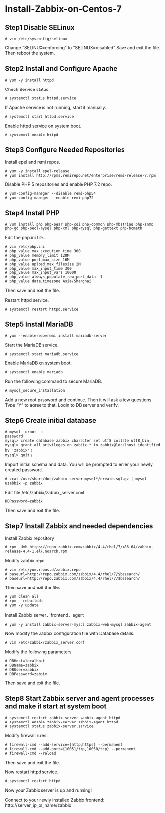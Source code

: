 # Install-Zabbix-on-Centos-7
## Step1 Disable SELinux
```
# vim /etc/sysconfig/selinux
```
Change “SELINUX=enforcing” to  “SELINUX=disabled”
Save and exit the file. Then reboot the system.
## Step2 Install and Configure Apache
```
# yum -y install httpd
```
Check Service status.
```
# systemctl status httpd.service
```
If Apache service is not running, start it manually.
```
# systemctl start httpd.service
```
Enable httpd service on system boot.
```
# systemctl enable httpd
```
## Step3 Configure Needed Repositories
Install epel and remi repos.
```
# yum -y install epel-release
# yum install http://rpms.remirepo.net/enterprise/remi-release-7.rpm
```
Disable PHP 5 repositories and enable PHP 7.2 repo.
```
# yum-config-manager --disable remi-php54
# yum-config-manager --enable remi-php72
```
## Step4 Install PHP
```
# yum install php php-pear php-cgi php-common php-mbstring php-snmp php-gd php-pecl-mysql php-xml php-mysql php-gettext php-bcmath
```
Edit the php.ini file.
```
# vim /etc/php.ini
# php_value max_execution_time 300
# php_value memory_limit 128M
# php_value post_max_size 16M
# php_value upload_max_filesize 2M
# php_value max_input_time 300
# php_value max_input_vars 10000
# php_value always_populate_raw_post_data -1
# php_value date.timezone Asia/Shanghai
```
Then save and exit the file. 

Restart httpd service.
```
# systemctl restart httpd.service
```
## Step5 Install MariaDB
```
# yum --enablerepo=remi install mariadb-server
```
Start the MariaDB service.
```
# systemctl start mariadb.service
```
Enable MariaDB on system boot.
```
# systemctl enable mariadb
```
Run the following command to secure MariaDB.
```
# mysql_secure_installation
```
Add a new root password and continue. Then it will ask a few questions. Type “Y” to agree to that.
Login to DB server and verify.
## Step6  Create initial database
```
# mysql -uroot -p
password
mysql> create database zabbix character set utf8 collate utf8_bin;
mysql> grant all privileges on zabbix.* to zabbix@localhost identified by 'zabbix'；
mysql> quit；
```
Import initial schema and data. You will be prompted to enter your newly created password.
```
# zcat /usr/share/doc/zabbix-server-mysql*/create.sql.gz | mysql -uzabbix -p zabbix 
```
Edit file /etc/zabbix/zabbix_server.conf
```
DBPassword=zabbix
```
Then save and exit the file. 
## Step7 Install Zabbix and needed dependencies
 Install Zabbix repository 
```
# rpm -Uvh https://repo.zabbix.com/zabbix/4.4/rhel/7/x86_64/zabbix-release-4.4-1.el7.noarch.rpm
```
Modify zabbix.repo
```
# vim /etc/yum.repos.d/zabbix.repo
# baseurl=http://repo.zabbix.com/zabbix/4.4/rhel/7/$basearch/
# baseurl=http://repo.zabbix.com/zabbix/4.4/rhel/7/$basearch/
```
Then save and exit the file. 
```
# yum clean all
# rpm --rebuilddb
# yum -y update
```
Install Zabbix server，frontend，agent
```
# yum -y install zabbix-server-mysql zabbix-web-mysql zabbix-agent 
```
Now modify the Zabbix configuration file with Database details.
```
# vim /etc/zabbix/zabbix_server.conf
```
Modify the following parameters
```
# DBHost=localhost
# DBName=zabbix
# DBUser=zabbix
# DBPassword=zabbix
```
Then save and exit the file. 
## Step8 Start Zabbix server and agent processes and make it start at system boot
```
# systemctl restart zabbix-server zabbix-agent httpd
# systemctl enable zabbix-server zabbix-agent httpd 
# systemctl status zabbix-server.service
```
Modify firewall rules.
```
# firewall-cmd --add-service={http,https} --permanent
# firewall-cmd --add-port={10051/tcp,10050/tcp} --permanent
# firewall-cmd --reload
```
Then save and exit the file. 

Now restart httpd service.
```
# systemctl restart httpd
```
Now your Zabbix server is up and running!

Connect to your newly installed Zabbix frontend: http://server_ip_or_name/zabbix 
